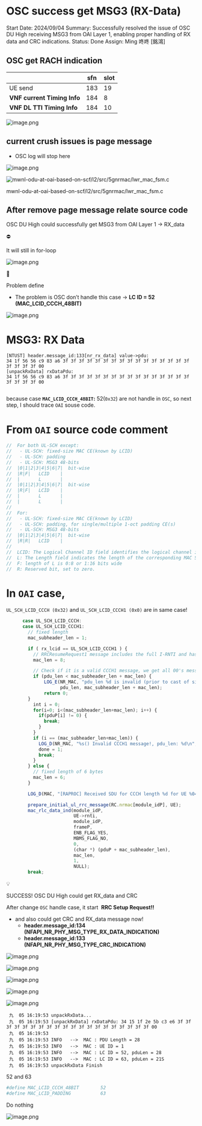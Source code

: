 # OSC success get MSG3 (RX-Data)

Start Date: 2024/09/04
Summary: Successfully resolved the issue of OSC DU High receiving MSG3 from OAI Layer 1, enabling proper handling of RX data and CRC indications.
Status: Done
Assign: Ming 咚咚 [銘鴻]

## OSC get RACH indication

|  | **sfn** | slot |
| --- | --- | --- |
| UE send | 183 | 19 |
| **VNF current Timing Info** | 184 | 8 |
| **VNF DL TTI Timing Info** | 184 | 10 |

![image.png](image%2061.png)

## current crush issues is page message

- OSC log will stop here

![image.png](image%2062.png)

![mwnl-odu-at-oai-based-on-scf/l2/src/5gnrmac/lwr_mac_fsm.c](image%2063.png)

mwnl-odu-at-oai-based-on-scf/l2/src/5gnrmac/lwr_mac_fsm.c

## After remove page message relate source code

OSC DU High could successfully get MSG3 from OAI Layer 1 → RX_data

<aside>
⛔

It will still in for-loop

</aside>

![image.png](image%2064.png)

<aside>
📌

Problem define

- The problem is OSC don’t handle this case → **LC ID = 52 (MAC_LCID_CCCH_48BIT)**
</aside>

![image.png](image%2065.png)

# MSG3: RX Data

```
[NTUST] header.message_id:133[nr_rx_data] value->pdu: 
34 1f 56 56 c9 83 a6 3f 3f 3f 3f 3f 3f 3f 3f 3f 3f 3f 3f 3f 3f 3f 3f 3f 3f 3f 3f 00 
[unpackRxData] rxDataPdu: 
34 1f 56 56 c9 83 a6 3f 3f 3f 3f 3f 3f 3f 3f 3f 3f 3f 3f 3f 3f 3f 3f 3f 3f 3f 3f 00 
 
```

because case **`MAC_LCID_CCCH_48BIT`:** 52(`0x32`) are not handle in `OSC`, so next step, I should trace `OAI` souse code. 

# From `OAI` source code comment

```c
//  For both UL-SCH except:
//   - UL-SCH: fixed-size MAC CE(known by LCID)
//   - UL-SCH: padding
//   - UL-SCH: MSG3 48-bits
//  |0|1|2|3|4|5|6|7|  bit-wise
//  |R|F|   LCID    |
//  |       L       |
//  |0|1|2|3|4|5|6|7|  bit-wise
//  |R|F|   LCID    |
//  |       L       |
//  |       L       |
//
//  For:
//   - UL-SCH: fixed-size MAC CE(known by LCID)
//   - UL-SCH: padding, for single/multiple 1-oct padding CE(s)
//   - UL-SCH: MSG3 48-bits
//  |0|1|2|3|4|5|6|7|  bit-wise
//  |R|R|   LCID    |
//
//  LCID: The Logical Channel ID field identifies the logical channel instance of the corresponding MAC SDU or the type of the corresponding MAC CE or padding as described in Tables 6.2.1-1 and 6.2.1-2 for the DL-SCH and UL-SCH respectively. There is one LCID field per MAC subheader. The LCID field size is 6 bits;
//  L: The Length field indicates the length of the corresponding MAC SDU or variable-sized MAC CE in bytes. There is one L field per MAC subheader except for subheaders corresponding to fixed-sized MAC CEs and padding. The size of the L field is indicated by the F field;
//  F: length of L is 0:8 or 1:16 bits wide
//  R: Reserved bit, set to zero.
```

# In `OAI` case,

`UL_SCH_LCID_CCCH (0x32)` and `UL_SCH_LCID_CCCH1 (0x0)` are in same case!

```jsx
      case UL_SCH_LCID_CCCH:
      case UL_SCH_LCID_CCCH1:
        // fixed length
        mac_subheader_len = 1;

        if ( rx_lcid == UL_SCH_LCID_CCCH1 ) {
          // RRCResumeRequest1 message includes the full I-RNTI and has a size of 8 bytes
          mac_len = 8;

          // Check if it is a valid CCCH1 message, we get all 00's messages very often
          if (pdu_len < mac_subheader_len + mac_len) {
              LOG_E(NR_MAC, "pdu_len %d is invalid (prior to cast of size %d)\n",
                    pdu_len, mac_subheader_len + mac_len);
              return 0;
        }
          int i = 0;
          for(i=0; i<(mac_subheader_len+mac_len); i++) {
            if(pduP[i] != 0) {
              break;
            }
          }
          if (i == (mac_subheader_len+mac_len)) {
            LOG_D(NR_MAC, "%s() Invalid CCCH1 message!, pdu_len: %d\n", __func__, pdu_len);
            done = 1;
            break;
          }
        } else {
          // fixed length of 6 bytes
          mac_len = 6;
        }

        LOG_D(MAC, "[RAPROC] Received SDU for CCCH length %d for UE %04x\n", mac_len, UE->rnti);

        prepare_initial_ul_rrc_message(RC.nrmac[module_idP], UE);
        mac_rlc_data_ind(module_idP,
                         UE->rnti,
                         module_idP,
                         frameP,
                         ENB_FLAG_YES,
                         MBMS_FLAG_NO,
                         0,
                         (char *) (pduP + mac_subheader_len),
                         mac_len,
                         1,
                         NULL);
        break;
```

<aside>
💡

SUCCESS! OSC DU High could get RX_data and CRC

</aside>

After change `OSC` handle case, it start  **RRC Setup Request!!**

- and also could get CRC and RX_data message now!
    - **header.message_id:134 (NFAPI_NR_PHY_MSG_TYPE_RX_DATA_INDICATION)**
    - **header.message_id:133 (NFAPI_NR_PHY_MSG_TYPE_CRC_INDICATION)**

![image.png](image%2066.png)

![image.png](image%2067.png)

![image.png](image%2068.png)

![image.png](image%2069.png)

![image.png](image%2070.png)

```
 九  05 16:19:53 unpackRxData...
 九  05 16:19:53 [unpackRxData] rxDataPdu: 34 15 1f 2e 5b c3 e6 3f 3f 3f 3f 3f 3f 3f 3f 3f 3f 3f 3f 3f 3f 3f 3f 3f 3f 3f 3f 00 
 九  05 16:19:53 
 九  05 16:19:53 INFO   -->  MAC : PDU Length = 28
 九  05 16:19:53 INFO   -->  MAC : UE ID = 1
 九  05 16:19:53 INFO   -->  MAC : LC ID = 52, pduLen = 28
 九  05 16:19:53 INFO   -->  MAC : LC ID = 63, pduLen = 21S
 九  05 16:19:53 unpackRxData Finish
```

52 and 63

```bash
#define MAC_LCID_CCCH_48BIT        52
#define MAC_LCID_PADDING           63
```

Do nothing

![image.png](image%2071.png)